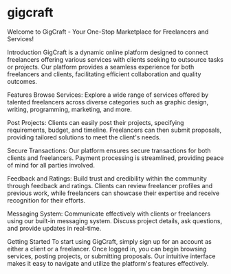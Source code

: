 # gigcraft
Welcome to GigCraft - Your One-Stop Marketplace for Freelancers and Services!

Introduction
GigCraft is a dynamic online platform designed to connect freelancers offering various services with clients seeking to outsource tasks or projects. Our platform provides a seamless experience for both freelancers and clients, facilitating efficient collaboration and quality outcomes.

Features
Browse Services: Explore a wide range of services offered by talented freelancers across diverse categories such as graphic design, writing, programming, marketing, and more.

Post Projects: Clients can easily post their projects, specifying requirements, budget, and timeline. Freelancers can then submit proposals, providing tailored solutions to meet the client's needs.

Secure Transactions: Our platform ensures secure transactions for both clients and freelancers. Payment processing is streamlined, providing peace of mind for all parties involved.

Feedback and Ratings: Build trust and credibility within the community through feedback and ratings. Clients can review freelancer profiles and previous work, while freelancers can showcase their expertise and receive recognition for their efforts.

Messaging System: Communicate effectively with clients or freelancers using our built-in messaging system. Discuss project details, ask questions, and provide updates in real-time.

Getting Started
To start using GigCraft, simply sign up for an account as either a client or a freelancer. Once logged in, you can begin browsing services, posting projects, or submitting proposals. Our intuitive interface makes it easy to navigate and utilize the platform's features effectively.

